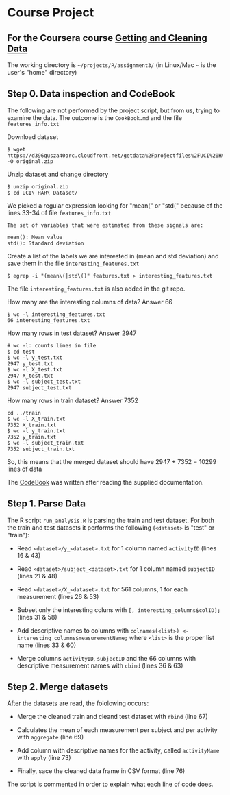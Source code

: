 # Course Project

## For the Coursera course [Getting and Cleaning Data](https://www.coursera.org/course/getdata)

The working directory is `~/projects/R/assignment3/` (in Linux/Mac `~` is the user's "home" directory)

## Step 0. Data inspection and CodeBook

The following are not performed by the project script, but from us, trying to
examine the data. The outcome is the `CookBook.md` and the file `features_info.txt`

Download dataset

	$ wget https://d396qusza40orc.cloudfront.net/getdata%2Fprojectfiles%2FUCI%20HAR%20Dataset.zip -O original.zip

Unzip dataset and change directory

	$ unzip original.zip
	$ cd UCI\ HAR\ Dataset/


We picked a regular expression looking for "mean(" or "std(" because of the 
lines 33-34 of file `features_info.txt`

	The set of variables that were estimated from these signals are:
	
	mean(): Mean value
	std(): Standard deviation
	
Create a list of the labels we are interested in (mean and std deviation) and 
save them in the file `interesting_features.txt`

	$ egrep -i "(mean\(|std\()" features.txt > interesting_features.txt
	
The file `interesting_features.txt` is also added in the git repo.

How many are the interesting columns of data? Answer 66

	$ wc -l interesting_features.txt
	66 interesting_features.txt

How many rows in test dataset? Answer 2947

	# wc -l: counts lines in file
	$ cd test
	$ wc -l y_test.txt 
	2947 y_test.txt
	$ wc -l X_test.txt 
	2947 X_test.txt
	$ wc -l subject_test.txt 
	2947 subject_test.txt

How many rows in train dataset? Answer 7352

	cd ../train
	$ wc -l X_train.txt 
	7352 X_train.txt
	$ wc -l y_train.txt 
	7352 y_train.txt
	$ wc -l subject_train.txt 
	7352 subject_train.txt

So, this means that the merged dataset should have 2947 + 7352 = 10299 lines of data

The [CodeBook](./CodeBook.md) was written after reading the supplied documentation.

## Step 1. Parse Data 

The R script `run_analysis.R` is parsing the train and test dataset. For both the train
and test datasets it performs the following (`<dataset>` is "test" or "train"):

* Read `<dataset>/y_<dataset>.txt` for 1 column named `activityID` (lines 16 & 43)

* Read `<dataset>/subject_<dataset>.txt` for 1 column named `subjectID` (lines 21 & 48)

* Read `<dataset>/X_<dataset>.txt` for 561 columns, 1 for each measurement (lines 26 & 53)

* Subset only the interesting coluns with `[, interesting_columns$colID];` (lines 31 & 58)

* Add descriptive names to columns with `colnames(<list>) <- interesting_columns$measurementName;` 
where `<list>` is the proper list name (lines 33 & 60)

* Merge columns `activityID`, `subjectID` and the 66 columns with descriptive measurement names with `cbind` (lines 36 & 63)

## Step 2. Merge datasets

After the datasets are read, the fololowing occurs:

* Merge the cleaned train and cleand test dataset with `rbind` (line 67)

* Calculates the mean of each measurement per subject and per activity with `aggregate` (line 69)

* Add column with descriptive names for the activity, called `activityName` with `apply` (line 73)

* Finally, sace the cleaned data frame in CSV format (line 76)

The script is commented in order to explain what each line of code does.


